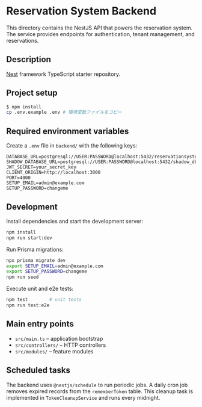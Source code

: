 # Reservation System Backend

This directory contains the NestJS API that powers the reservation system. The service provides endpoints for authentication, tenant management, and reservations.

## Description
[Nest](https://github.com/nestjs/nest) framework TypeScript starter repository.

## Project setup
```bash
$ npm install
cp .env.example .env # 環境変数ファイルをコピー
```

## Required environment variables
Create a `.env` file in `backend/` with the following keys:

```env
DATABASE_URL=postgresql://USER:PASSWORD@localhost:5432/reservationsystem_db
SHADOW_DATABASE_URL=postgresql://USER:PASSWORD@localhost:5432/shadow_db
JWT_SECRET=your_secret_key
CLIENT_ORIGIN=http://localhost:3000
PORT=4000
SETUP_EMAIL=admin@example.com
SETUP_PASSWORD=changeme
```

## Development
Install dependencies and start the development server:

```bash
npm install
npm run start:dev
```

Run Prisma migrations:

```bash
npx prisma migrate dev
export SETUP_EMAIL=admin@example.com
export SETUP_PASSWORD=changeme
npm run seed
```

Execute unit and e2e tests:

```bash
npm test        # unit tests
npm run test:e2e
```

## Main entry points
- `src/main.ts` – application bootstrap
- `src/controllers/` – HTTP controllers
- `src/modules/` – feature modules

## Scheduled tasks
The backend uses `@nestjs/schedule` to run periodic jobs. A daily cron job
removes expired records from the `rememberToken` table. This cleanup
task is implemented in `TokenCleanupService` and runs every midnight.

